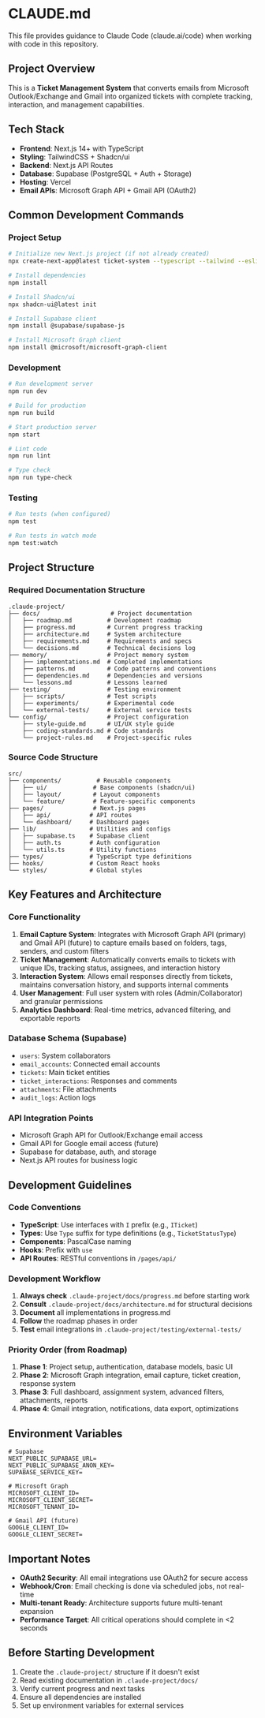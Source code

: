# CLAUDE.md

This file provides guidance to Claude Code (claude.ai/code) when working with code in this repository.

## Project Overview

This is a **Ticket Management System** that converts emails from Microsoft Outlook/Exchange and Gmail into organized tickets with complete tracking, interaction, and management capabilities.

## Tech Stack

- **Frontend**: Next.js 14+ with TypeScript
- **Styling**: TailwindCSS + Shadcn/ui
- **Backend**: Next.js API Routes
- **Database**: Supabase (PostgreSQL + Auth + Storage)
- **Hosting**: Vercel
- **Email APIs**: Microsoft Graph API + Gmail API (OAuth2)

## Common Development Commands

### Project Setup
```bash
# Initialize new Next.js project (if not already created)
npx create-next-app@latest ticket-system --typescript --tailwind --eslint

# Install dependencies
npm install

# Install Shadcn/ui
npx shadcn-ui@latest init

# Install Supabase client
npm install @supabase/supabase-js

# Install Microsoft Graph client
npm install @microsoft/microsoft-graph-client
```

### Development
```bash
# Run development server
npm run dev

# Build for production
npm run build

# Start production server
npm start

# Lint code
npm run lint

# Type check
npm run type-check
```

### Testing
```bash
# Run tests (when configured)
npm test

# Run tests in watch mode
npm test:watch
```

## Project Structure

### Required Documentation Structure
```
.claude-project/
├── docs/                    # Project documentation
│   ├── roadmap.md          # Development roadmap
│   ├── progress.md         # Current progress tracking
│   ├── architecture.md     # System architecture
│   ├── requirements.md     # Requirements and specs
│   └── decisions.md        # Technical decisions log
├── memory/                 # Project memory system
│   ├── implementations.md  # Completed implementations
│   ├── patterns.md         # Code patterns and conventions
│   ├── dependencies.md     # Dependencies and versions
│   └── lessons.md          # Lessons learned
├── testing/                # Testing environment
│   ├── scripts/            # Test scripts
│   ├── experiments/        # Experimental code
│   └── external-tests/     # External service tests
└── config/                 # Project configuration
    ├── style-guide.md      # UI/UX style guide
    ├── coding-standards.md # Code standards
    └── project-rules.md    # Project-specific rules
```

### Source Code Structure
```
src/
├── components/          # Reusable components
│   ├── ui/             # Base components (shadcn/ui)
│   ├── layout/         # Layout components
│   └── feature/        # Feature-specific components
├── pages/              # Next.js pages
│   ├── api/           # API routes
│   └── dashboard/     # Dashboard pages
├── lib/               # Utilities and configs
│   ├── supabase.ts    # Supabase client
│   ├── auth.ts        # Auth configuration
│   └── utils.ts       # Utility functions
├── types/             # TypeScript type definitions
├── hooks/             # Custom React hooks
└── styles/            # Global styles
```

## Key Features and Architecture

### Core Functionality
1. **Email Capture System**: Integrates with Microsoft Graph API (primary) and Gmail API (future) to capture emails based on folders, tags, senders, and custom filters
2. **Ticket Management**: Automatically converts emails to tickets with unique IDs, tracking status, assignees, and interaction history
3. **Interaction System**: Allows email responses directly from tickets, maintains conversation history, and supports internal comments
4. **User Management**: Full user system with roles (Admin/Collaborator) and granular permissions
5. **Analytics Dashboard**: Real-time metrics, advanced filtering, and exportable reports

### Database Schema (Supabase)
- `users`: System collaborators
- `email_accounts`: Connected email accounts
- `tickets`: Main ticket entities
- `ticket_interactions`: Responses and comments
- `attachments`: File attachments
- `audit_logs`: Action logs

### API Integration Points
- Microsoft Graph API for Outlook/Exchange email access
- Gmail API for Google email access (future)
- Supabase for database, auth, and storage
- Next.js API routes for business logic

## Development Guidelines

### Code Conventions
- **TypeScript**: Use interfaces with `I` prefix (e.g., `ITicket`)
- **Types**: Use `Type` suffix for type definitions (e.g., `TicketStatusType`)
- **Components**: PascalCase naming
- **Hooks**: Prefix with `use`
- **API Routes**: RESTful conventions in `/pages/api/`

### Development Workflow
1. **Always check** `.claude-project/docs/progress.md` before starting work
2. **Consult** `.claude-project/docs/architecture.md` for structural decisions
3. **Document** all implementations in progress.md
4. **Follow** the roadmap phases in order
5. **Test** email integrations in `.claude-project/testing/external-tests/`

### Priority Order (from Roadmap)
1. **Phase 1**: Project setup, authentication, database models, basic UI
2. **Phase 2**: Microsoft Graph integration, email capture, ticket creation, response system
3. **Phase 3**: Full dashboard, assignment system, advanced filters, attachments, reports
4. **Phase 4**: Gmail integration, notifications, data export, optimizations

## Environment Variables
```env
# Supabase
NEXT_PUBLIC_SUPABASE_URL=
NEXT_PUBLIC_SUPABASE_ANON_KEY=
SUPABASE_SERVICE_KEY=

# Microsoft Graph
MICROSOFT_CLIENT_ID=
MICROSOFT_CLIENT_SECRET=
MICROSOFT_TENANT_ID=

# Gmail API (future)
GOOGLE_CLIENT_ID=
GOOGLE_CLIENT_SECRET=
```

## Important Notes
- **OAuth2 Security**: All email integrations use OAuth2 for secure access
- **Webhook/Cron**: Email checking is done via scheduled jobs, not real-time
- **Multi-tenant Ready**: Architecture supports future multi-tenant expansion
- **Performance Target**: All critical operations should complete in <2 seconds

## Before Starting Development
1. Create the `.claude-project/` structure if it doesn't exist
2. Read existing documentation in `.claude-project/docs/`
3. Verify current progress and next tasks
4. Ensure all dependencies are installed
5. Set up environment variables for external services